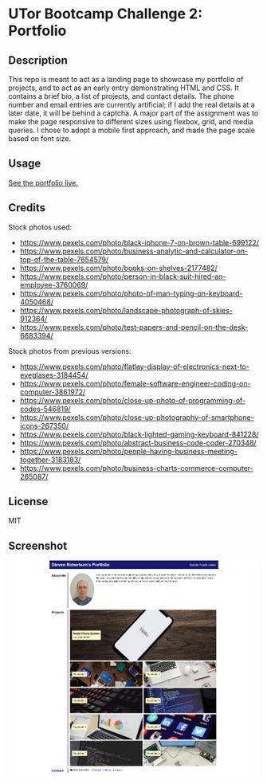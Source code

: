 # UTor Bootcamp Challenge 2: Portfolio

## Description
This repo is meant to act as a landing page to showcase my portfolio of projects, and to act
as an early entry demonstrating HTML and CSS.  It contains a brief bio, a list of projects, and 
contact details.  The phone number and email entries are currently artificial; if I add the 
real details at a later date, it will be behind a captcha.  A major part of the assignment was 
to make the page responsive to different sizes using flexbox, grid, and media queries.  I
chose to adopt a mobile first approach, and made the page scale based on font size.

## Usage
[See the portfolio live.](https://s2robertson.github.io/portfolio/)

## Credits

Stock photos used:
* https://www.pexels.com/photo/black-iphone-7-on-brown-table-699122/
* https://www.pexels.com/photo/business-analytic-and-calculator-on-top-of-the-table-7654579/
* https://www.pexels.com/photo/books-on-shelves-2177482/
* https://www.pexels.com/photo/person-in-black-suit-hired-an-employee-3760069/
* https://www.pexels.com/photo/photo-of-man-typing-on-keyboard-4050468/
* https://www.pexels.com/photo/landscape-photograph-of-skies-912364/
* https://www.pexels.com/photo/test-papers-and-pencil-on-the-desk-6683394/

Stock photos from previous versions:
* https://www.pexels.com/photo/flatlay-display-of-electronics-next-to-eyeglases-3184454/
* https://www.pexels.com/photo/female-software-engineer-coding-on-computer-3861972/
* https://www.pexels.com/photo/close-up-photo-of-programming-of-codes-546819/
* https://www.pexels.com/photo/close-up-photography-of-smartphone-icons-267350/
* https://www.pexels.com/photo/black-lighted-gaming-keyboard-841228/
* https://www.pexels.com/photo/abstract-business-code-coder-270348/
* https://www.pexels.com/photo/people-having-business-meeting-together-3183183/
* https://www.pexels.com/photo/business-charts-commerce-computer-265087/

## License
MIT

## Screenshot
![A screenshot of the portfolio page](/Portfolio-Screenshot.png)